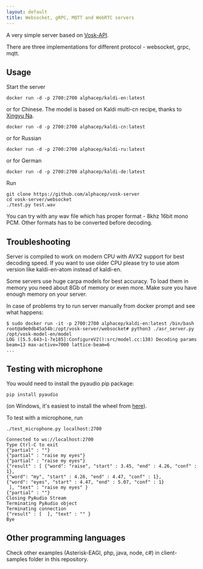 ```yaml
---
layout: default
title: Websocket, gRPC, MQTT and WebRTC servers
---
```


A very simple server based on [Vosk-API](https://github.com/alphacep/vosk-api).

There are three implementations for different protocol - websocket, grpc, mqtt.

## Usage

Start the server

```
docker run -d -p 2700:2700 alphacep/kaldi-en:latest
```

or for Chinese. The model is based on Kaldi multi-cn recipe, thanks to [Xingyu Na](https://github.com/naxingyu).

```
docker run -d -p 2700:2700 alphacep/kaldi-cn:latest
```

or for Russian

```
docker run -d -p 2700:2700 alphacep/kaldi-ru:latest
```

or for German

```
docker run -d -p 2700:2700 alphacep/kaldi-de:latest
```

Run

```
git clone https://github.com/alphacep/vosk-server
cd vosk-server/websocket
./test.py test.wav
```

You can try with any wav file which has proper format - 8khz 16bit mono PCM.
Other formats has to be converted before decoding.

## Troubleshooting

Server is compiled to work on modern CPU with AVX2 support for best decoding speed. If you want to use older CPU please try to use atom version like kaldi-en-atom instead of kaldi-en.

Some servers use huge carpa models for best accuracy. To load them in memory you need about 8Gb of memory or even more. Make sure you have enough memory on your server.

In case of problems try to run server manually from docker prompt and see what happens:

```
$ sudo docker run -it -p 2700:2700 alphacep/kaldi-en:latest /bin/bash
root@a9e0db45a54b:/opt/vosk-server/websocket# python3 ./asr_server.py /opt/vosk-model-en/model
LOG ([5.5.643~1-7e185]:ConfigureV2():src/model.cc:138) Decoding params beam=13 max-active=7000 lattice-beam=6
...
```

## Testing with microphone

You would need to install the pyaudio pip package:

```
pip install pyaudio
```

(on Windows, it's easiest to install the wheel from [here](https://www.lfd.uci.edu/~gohlke/pythonlibs/#pyaudio)).


To test with a microphone, run

```
./test_microphone.py localhost:2700

Connected to ws://localhost:2700
Type Ctrl-C to exit
{"partial" : ""}
{"partial" : "raise my eyes"}
{"partial" : "raise my eyes"}
{"result" : [ {"word": "raise", "start" : 3.45, "end" : 4.26, "conf" : 1},
{"word": "my", "start" : 4.26, "end" : 4.47, "conf" : 1},
{"word": "eyes", "start" : 4.47, "end" : 5.07, "conf" : 1}
 ], "text" : "raise my eyes" }
{"partial" : ""}
Closing PyAudio Stream
Terminating PyAudio object
Terminating connection
{"result" : [  ], "text" : "" }
Bye
```

## Other programming languages

Check other examples (Asterisk-EAGI, php, java, node, c#) in client-samples folder in this repository.

